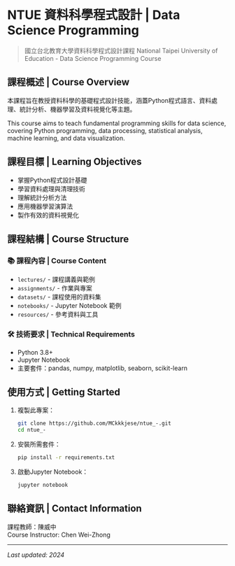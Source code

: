 # NTUE 資料科學程式設計 | Data Science Programming

> 國立台北教育大學資料科學程式設計課程
> National Taipei University of Education - Data Science Programming Course

## 課程概述 | Course Overview

本課程旨在教授資料科學的基礎程式設計技能，涵蓋Python程式語言、資料處理、統計分析、機器學習及資料視覺化等主題。

This course aims to teach fundamental programming skills for data science, covering Python programming, data processing, statistical analysis, machine learning, and data visualization.

## 課程目標 | Learning Objectives

- 掌握Python程式設計基礎
- 學習資料處理與清理技術
- 理解統計分析方法
- 應用機器學習演算法
- 製作有效的資料視覺化

## 課程結構 | Course Structure

### 📚 課程內容 | Course Content
- `lectures/` - 課程講義與範例
- `assignments/` - 作業與專案
- `datasets/` - 課程使用的資料集
- `notebooks/` - Jupyter Notebook 範例
- `resources/` - 參考資料與工具

### 🛠️ 技術要求 | Technical Requirements
- Python 3.8+
- Jupyter Notebook
- 主要套件：pandas, numpy, matplotlib, seaborn, scikit-learn

## 使用方式 | Getting Started

1. 複製此專案：
   ```bash
   git clone https://github.com/MCkkkjese/ntue_-.git
   cd ntue_-
   ```

2. 安裝所需套件：
   ```bash
   pip install -r requirements.txt
   ```

3. 啟動Jupyter Notebook：
   ```bash
   jupyter notebook
   ```

## 聯絡資訊 | Contact Information

課程教師：陳威中  
Course Instructor: Chen Wei-Zhong

---
*Last updated: 2024*
